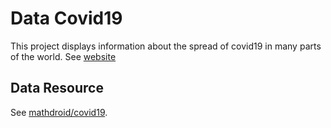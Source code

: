 # Data Covid19

This project displays information about the spread of covid19 in many parts of the world.
See [website](https://dados-covid19.netlify.com/)

## Data Resource

See [mathdroid/covid19](mathdroid/covid19).
